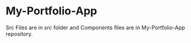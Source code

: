 # My-Portfolio-App

Src Files are in src folder and Components files are in My-Portfolio-App repository.
